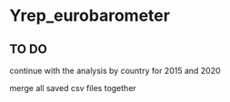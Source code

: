 # Yrep_eurobarometer

## TO DO
continue with the analysis by country for 2015 and 2020

merge all saved csv files together
